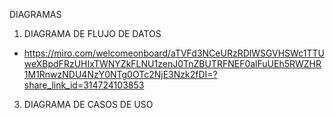DIAGRAMAS

1. DIAGRAMA DE FLUJO DE DATOS
* https://miro.com/welcomeonboard/aTVFd3NCeURzRDlWSGVHSWc1TTUweXBpdFRzUHIxTWNYZkFLNU1zenJ0TnZBUTRFNEF0alFuUEh5RWZHR1M1RnwzNDU4NzY0NTg0OTc2NjE3Nzk2fDI=?share_link_id=314724103853
3. DIAGRAMA DE CASOS DE USO
